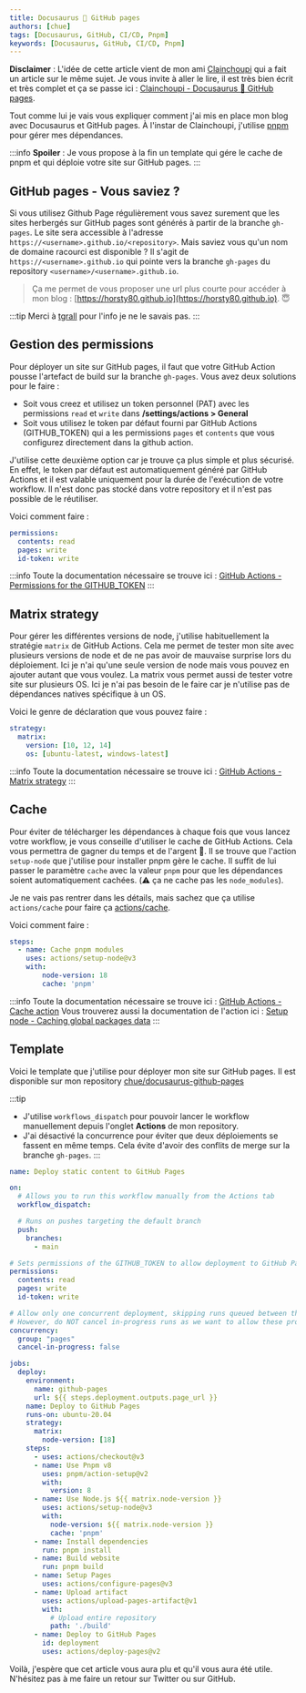 ```yaml
---
title: Docusaurus 🖤 GitHub pages
authors: [chue]
tags: [Docusaurus, GitHub, CI/CD, Pnpm]
keywords: [Docusaurus, GitHub, CI/CD, Pnpm]
---
```


**Disclaimer** : L'idée de cette article vient de mon ami [Clainchoupi](https://github.com/clainchoupi) qui a fait un article sur le même sujet. Je vous invite à aller le lire, il est très bien écrit et très complet et ça se passe ici : [Clainchoupi - Docusaurus 🖤 GitHub pages](https://clainchoupi.github.io/blog/2023/05/13/Docusaurus_github).

Tout comme lui je vais vous expliquer comment j'ai mis en place mon blog avec Docusaurus et GitHub pages. À l'instar de Clainchoupi, j'utilise [pnpm](https://pnpm.io/) pour gérer mes dépendances.

:::info
**Spoiler** : Je vous propose à la fin un template qui gére le cache de pnpm et qui déploie votre site sur GitHub pages.
:::

<!--truncate-->

## GitHub pages - Vous saviez ?

Si vous utilisez Github Page régulièrement vous savez surement que les sites herbergés sur GitHub pages sont générés à partir de la branche `gh-pages`. Le site sera accessible à l'adresse `https://<username>.github.io/<repository>`.
Mais saviez vous qu'un nom de domaine racourci est disponible ? Il s'agit de `https://<username>.github.io` qui pointe vers la branche `gh-pages` du repository `<username>/<username>.github.io`.

> Ça me permet de vous proposer une url plus courte pour accéder à mon blog : [https://horsty80.github.io](https://horsty80.github.io). 😇

:::tip
Merci à [tgrall](https://tgrall.github.io/) pour l'info je ne le savais pas.
:::

## Gestion des permissions

Pour déployer un site sur GitHub pages, il faut que votre GitHub Action pousse l'artefact de build sur la branche `gh-pages`. Vous avez deux solutions pour le faire :
- Soit vous creez et utilisez un token personnel (PAT) avec les permissions `read` et `write` dans **/settings/actions > General**
- Soit vous utilisez le token par défaut fourni par GitHub Actions (GITHUB_TOKEN) qui a les permissions `pages` et `contents` que vous configurez directement dans la github action.

J'utilise cette deuxième option car je trouve ça plus simple et plus sécurisé. En effet, le token par défaut est automatiquement généré par GitHub Actions et il est valable uniquement pour la durée de l'exécution de votre workflow. Il n'est donc pas stocké dans votre repository et il n'est pas possible de le réutiliser.

Voici comment faire :

```yaml
permissions:
  contents: read
  pages: write
  id-token: write
```

:::info
Toute la documentation nécessaire se trouve ici : [GitHub Actions - Permissions for the GITHUB_TOKEN](https://docs.github.com/en/actions/using-jobs/assigning-permissions-to-jobs)
:::

## Matrix strategy

Pour gérer les différentes versions de node, j'utilise habituellement la stratégie `matrix` de GitHub Actions. Cela me permet de tester mon site avec plusieurs versions de node et de ne pas avoir de mauvaise surprise lors du déploiement. Ici je n'ai qu'une seule version de node mais vous pouvez en ajouter autant que vous voulez.
La matrix vous permet aussi de tester votre site sur plusieurs OS. Ici je n'ai pas besoin de le faire car je n'utilise pas de dépendances natives spécifique à un OS.

Voici le genre de déclaration que vous pouvez faire :

```yaml
strategy:
  matrix:
    version: [10, 12, 14]
    os: [ubuntu-latest, windows-latest]
```

:::info
Toute la documentation nécessaire se trouve ici : [GitHub Actions - Matrix strategy](https://docs.github.com/en/actions/using-jobs/using-a-matrix-for-your-jobs)
:::

## Cache

Pour éviter de télécharger les dépendances à chaque fois que vous lancez votre workflow, je vous conseille d'utiliser le cache de GitHub Actions. Cela vous permettra de gagner du temps et de l'argent 🤑.
Il se trouve que l'action `setup-node` que j'utilise pour installer pnpm gère le cache. Il suffit de lui passer le paramètre `cache` avec la valeur `pnpm` pour que les dépendances soient automatiquement cachées. (⚠️ ça ne cache pas les `node_modules`).

Je ne vais pas rentrer dans les détails, mais sachez que ça utilise `actions/cache` pour faire ça [actions/cache](https://github.com/actions/cache).

Voici comment faire :

```yaml
steps:
  - name: Cache pnpm modules
    uses: actions/setup-node@v3
    with:
        node-version: 18
        cache: 'pnpm'
```

:::info
Toute la documentation nécessaire se trouve ici : [GitHub Actions - Cache action](https://docs.github.com/en/actions/guides/caching-dependencies-to-speed-up-workflows)
Vous trouverez aussi la documentation de l'action ici : [Setup node - Caching global packages data](https://github.com/actions/setup-node#caching-global-packages-data)
:::

## Template

Voici le template que j'utilise pour déployer mon site sur GitHub pages. Il est disponible sur mon repository [chue/docusaurus-github-pages](https://horsty80.github.io/blog/2023/05/16/Docusaurus-github)

:::tip
* J'utilise `workflows_dispatch` pour pouvoir lancer le workflow manuellement depuis l'onglet **Actions** de mon repository.
* J'ai désactivé la concurrence pour éviter que deux déploiements se fassent en même temps. Cela évite d'avoir des conflits de merge sur la branche `gh-pages`.
:::

```yaml
name: Deploy static content to GitHub Pages

on:
  # Allows you to run this workflow manually from the Actions tab
  workflow_dispatch:

  # Runs on pushes targeting the default branch
  push:
    branches:
      - main

# Sets permissions of the GITHUB_TOKEN to allow deployment to GitHub Pages
permissions:
  contents: read
  pages: write
  id-token: write

# Allow only one concurrent deployment, skipping runs queued between the run in-progress and latest queued.
# However, do NOT cancel in-progress runs as we want to allow these production deployments to complete.
concurrency:
  group: "pages"
  cancel-in-progress: false

jobs:
  deploy:
    environment:
      name: github-pages
      url: ${{ steps.deployment.outputs.page_url }}
    name: Deploy to GitHub Pages
    runs-on: ubuntu-20.04
    strategy:
      matrix:
        node-version: [18]
    steps:
      - uses: actions/checkout@v3
      - name: Use Pnpm v8
        uses: pnpm/action-setup@v2
        with:
          version: 8
      - name: Use Node.js ${{ matrix.node-version }}
        uses: actions/setup-node@v3
        with:
          node-version: ${{ matrix.node-version }}
          cache: 'pnpm'
      - name: Install dependencies
        run: pnpm install
      - name: Build website
        run: pnpm build
      - name: Setup Pages
        uses: actions/configure-pages@v3
      - name: Upload artifact
        uses: actions/upload-pages-artifact@v1
        with:
          # Upload entire repository
          path: './build'
      - name: Deploy to GitHub Pages
        id: deployment
        uses: actions/deploy-pages@v2
```

Voilà, j'espère que cet article vous aura plu et qu'il vous aura été utile. N'hésitez pas à me faire un retour sur Twitter ou sur GitHub.